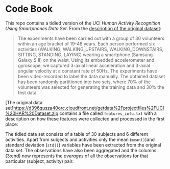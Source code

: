Code Book
========================================================

This repo contains a tidied version of the UCI _Human Activity Recognition Using Smartphones Data Set_. From the [description of the original dataset](http://archive.ics.uci.edu/ml/datasets/Human+Activity+Recognition+Using+Smartphones):
> The experiments have been carried out with a group of 30 volunteers within an age bracket of 19-48 years. Each person performed six activities (WALKING, WALKING_UPSTAIRS, WALKING_DOWNSTAIRS, SITTING, STANDING, LAYING) wearing a smartphone (Samsung Galaxy S II) on the waist. Using its embedded accelerometer and gyroscope, we captured 3-axial linear acceleration and 3-axial angular velocity at a constant rate of 50Hz. The experiments have been video-recorded to label the data manually. The obtained dataset has been randomly partitioned into two sets, where 70% of the volunteers was selected for generating the training data and 30% the test data.

[The original data set]https://d396qusza40orc.cloudfront.net/getdata%2Fprojectfiles%2FUCI%20HAR%20Dataset.zip contains a file called `features_info.txt` with a description on how these features were collected and processed in the first place:

The tidied data set consists of a table of 30 subjects and 6 different activities. Apart from subjects and activities only the mean (`mean()`)and standard deviation (`std()`) variables have been extracted from the original data set. The observations have also been aggregated and the columns (3:end) now represents the *averages* of all the observations for that particular (subject, activity) pair.

